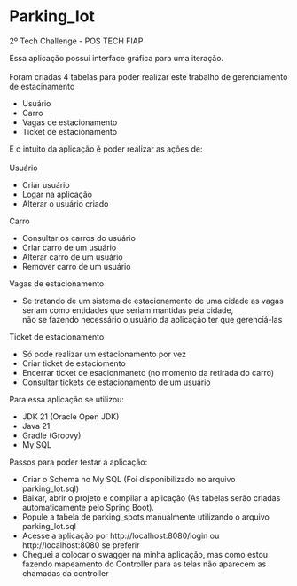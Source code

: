 # Parking_lot
2º Tech Challenge - POS TECH FIAP

Essa aplicação possui interface gráfica para uma iteração.<br />
<br />
Foram criadas 4 tabelas para poder realizar este trabalho de gerenciamento de estacinamento<br />
- Usuário<br />
- Carro<br />
- Vagas de estacionamento<br />
- Ticket de estacionamento<br />


E o intuito da aplicação é poder realizar as ações de:<br />
<br />
Usuário<br />
- Criar usuário<br />
- Logar na aplicação<br />
- Alterar o usuário criado<br />

Carro <br />
- Consultar os carros do usuário<br />
- Criar carro de um usuário<br />
- Alterar carro de um usuário<br />
- Remover carro de um usuário<br />

Vagas de estacionamento<br />
- Se tratando de um sistema de estacionamento de uma cidade as vagas seriam como entidades que seriam mantidas pela cidade, <br />
 não se fazendo necessário o usuário da aplicação ter que gerenciá-las<br />

Ticket de estacionamento<br />
- Só pode realizar um estacionamento por vez<br />
- Criar ticket de estaciomento<br />
- Encerrar ticket de esacionmaneto (no momento da retirada do carro)<br />
- Consultar tickets de estacionamento de um usuário<br />


Para essa aplicação se utilizou: <br />
 - JDK 21 (Oracle Open JDK) <br />
 - Java 21 <br />
 - Gradle (Groovy) <br />
 - My SQL <br />

Passos para poder testar a aplicação:
- Criar o Schema no My SQL (Foi disponibilizado no arquivo parking_lot.sql)<br />
- Baixar, abrir o projeto e compilar a aplicação (As tabelas serão criadas automaticamente pelo Spring Boot).<br />
- Popule a tabela de parking_spots manualmente utilizando o arquivo parking_lot.sql
- Acesse a aplicação por http://localhost:8080/login ou http://localhost:8080 se preferir
- Cheguei a colocar o swagger na minha aplicação, mas como estou fazendo mapeamento do Controller para as telas não aparecem as chamadas da controller

   


